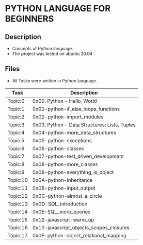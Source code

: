 # PYTHON LANGUAGE FOR BEGINNERS

## Description
- Concepts of Python language.
- The project was tested on ubuntu 20.04

## Files
- All Tasks were written in Python language.

| Task | Description |
| ---- | ----------- |
| Topic:0 | 0x00. Python - Hello, World |
| Topic:1 | 0x01-python-if_else_loops_functions |
| Topic:2 | 0x02-python-import_modules |
| Topic:3 | 0x03. Python - Data Structures: Lists, Tuples |
| Topic:4 | 0x04-python-more_data_structures |
| Topic:5 | 0x05-python-exceptions |
| Topic:6 | 0x06-python-classes |
| Topic:7 | 0x07-python-test_driven_development |
| Topic:8 | 0x08-python-more_classes |
| Topic:9 | 0x09-python-everything_is_object |
| Topic:10| 0x0A-python-inheritance |
| Topic:11 | 0x0B-python-input_output |
| Topic:12 | 0x0C-python-almost_a_circle |
| Topic:13 | 0x0D-SQL_introduction |
| Topic:14 | 0x0E-SQL_more_queries |
| Topic:15 | 0x12-javascript-warm_up |
| Topic:16 | 0x13-javascript_objects_scopes_closures |
| Topic:17 | 0x0F-python-object_relational_mapping |
